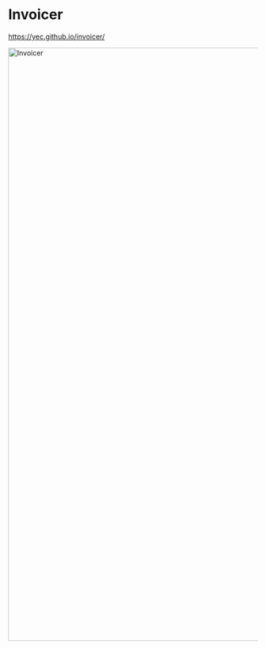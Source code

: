 # Invoicer

https://yec.github.io/invoicer/

<img width="1198" alt="Invoicer" src="https://user-images.githubusercontent.com/210309/120797149-fb717500-c57e-11eb-80ba-cad84069d586.png">
